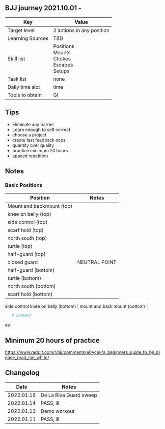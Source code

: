 ## BJJ journey 2021.10.01 - 
Key | Value
---- | ----
Target level | 2 actions in any position
Learning Sources | TBD
Skill list | Positions <br /> Mounts <br /> Chokes <br /> Escapes <br /> Setups <br /> 
Task list | none
Daily time slot | time
Tools to obtain | Gi <br />


## Tips
- Eliminate any barrier
- Learn enough to self correct
- choose a project
- create fast feedback oops
- quantity over quality
- practice minimum 20 hours
- spaced repetition

## Notes
### Basic Positions
Position | Notes
---- | ----
Mount and backmount (top) | 
knee on belly (top) |
side control (top) |
scarf hold (top) |
north south (top) |
turtle (top) |
half-guard (top) |
closed guard | NEUTRAL POINT
half-guard (bottom) |
turtle (bottom) |
north south (bottom) |
scarf hold (bottom) |
side control
knee on belly (bottom) |
mount and back mount (bottom) |


```bash
   # comment
```

aa

## Minimum 20 hours of practice
https://www.reddit.com/r/bjj/comments/e0ycek/a_beginners_guide_to_bjj_please_read_me_white/

## Changelog
Date | Notes
---- | ----
2022.01.18 | De La Riva Guard sweep
2022.01.14 | PASS, ill
2022.01.13 | Demo workout
2022.01.11 | PASS, ill


